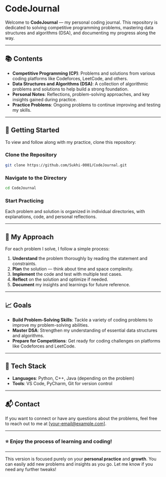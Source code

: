 # **CodeJournal**

Welcome to **CodeJournal** — my personal coding journal. This repository is dedicated to solving competitive programming problems, mastering data structures and algorithms (DSA), and documenting my progress along the way.

---

## 📚 **Contents**

- **Competitive Programming (CP)**: Problems and solutions from various coding platforms like Codeforces, LeetCode, and others.
- **Data Structures and Algorithms (DSA)**: A collection of algorithmic problems and solutions to help build a strong foundation.
- **Personal Notes**: Reflections, problem-solving approaches, and key insights gained during practice.
- **Practice Problems**: Ongoing problems to continue improving and testing my skills.

---

## 🚀 **Getting Started**

To view and follow along with my practice, clone this repository:

### **Clone the Repository**

```bash
git clone https://github.com/Sukhi-0001/CodeJournal.git
```

### **Navigate to the Directory**

```bash
cd CodeJournal
```

### **Start Practicing**

Each problem and solution is organized in individual directories, with explanations, code, and personal reflections.

---

## 🧠 **My Approach**

For each problem I solve, I follow a simple process:

1. **Understand** the problem thoroughly by reading the statement and constraints.
2. **Plan** the solution — think about time and space complexity.
3. **Implement** the code and test with multiple test cases.
4. **Reflect** on the solution and optimize if needed.
5. **Document** my insights and learnings for future reference.

---

## 📈 **Goals**

- **Build Problem-Solving Skills**: Tackle a variety of coding problems to improve my problem-solving abilities.
- **Master DSA**: Strengthen my understanding of essential data structures and algorithms.
- **Prepare for Competitions**: Get ready for coding challenges on platforms like Codeforces and LeetCode.

---

## 🔧 **Tech Stack**

- **Languages**: Python, C++, Java (depending on the problem)
- **Tools**: VS Code, PyCharm, Git for version control

---

## 📬 **Contact**

If you want to connect or have any questions about the problems, feel free to reach out to me at [your-email@example.com].

---

### ⭐ **Enjoy the process of learning and coding!**

---

This version is focused purely on your **personal practice** and **growth**. You can easily add new problems and insights as you go. Let me know if you need any further tweaks!
